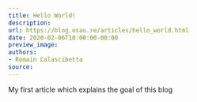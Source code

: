 ```yaml
---
title: Hello World!
description:
url: https://blog.osau.re/articles/hello_world.html
date: 2020-02-06T10:00:00-00:00
preview_image:
authors:
- Romain Calascibetta
source:
---
```


My first article which explains the goal of this blog

